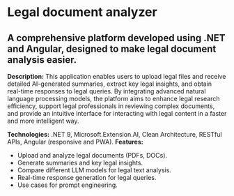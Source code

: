 # Legal document analyzer
## A comprehensive platform developed using .NET and Angular, designed to make legal document analysis easier. 

**Description:** This application enables users to upload legal files and receive detailed AI-generated summaries, extract key legal insights, and obtain real-time responses to legal queries. 
By integrating advanced natural language processing models, the platform aims to enhance legal research efficiency, support legal professionals in reviewing complex documents, and provide an intuitive interface for interacting with legal content in a faster and more intelligent way.

**Technologies:** .NET 9, Microsoft.Extension.AI, Clean Architecture, RESTful APIs, Angular (responsive and PWA).
**Features:**
  - Upload and analyze legal documents (PDFs, DOCs).
  - Generate summaries and key legal insights.
  - Compare different LLM models for legal text analysis.
  - Real-time response generation for legal queries.
  - Use cases for prompt engineering.

